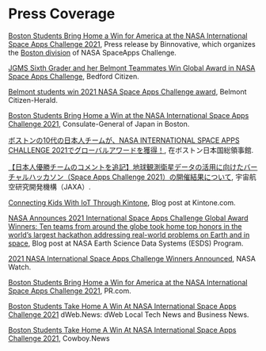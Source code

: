 # Press Coverage

[Boston Students Bring Home a Win for America at the NASA International Space Apps Challenge 2021](http://www.binnovative.org/2021/12/10/2021-isac-globalwinner/), Press release by Binnovative, which organizes the [Boston division](http://www.binnovative.org/2021/09/27/isac2021_open/) of NASA SpaceApps Challenge.

[JGMS Sixth Grader and her Belmont Teammates Win Global Award in NASA Space Apps Challenge](https://www.thebedfordcitizen.org/2022/01/jgms-sixth-grader-and-her-belmont-teammates-win-global-award-in-nasa-space-apps-challenge/), Bedford Citizen.

[Belmont students win 2021 NASA Space Apps Challenge award](https://www.wickedlocal.com/story/belmont-citizen-herald/2021/12/23/belmont-students-win-national-2021-nasa-hackathon-award/9000490002/), Belmont Citizen-Herald.

[Boston Students Bring Home a Win at the NASA International Space Apps Challenge 2021](https://www.boston.us.emb-japan.go.jp/itpr_en/nasahackathon2021.html), Consulate-General of Japan in Boston.

[ボストンの10代の日本人チームが、NASA INTERNATIONAL SPACE APPS CHALLENGE 2021でグローバルアワードを獲得！](https://www.boston.us.emb-japan.go.jp/itpr_ja/nasahackathon2021.html), 在ボストン日本国総領事館.

[【日本人優勝チームのコメントを追記】地球観測衛星データの活用に向けたバーチャルハッカソン（Space Apps Challenge 2021）の開催結果について](https://www.satnavi.jaxa.jp/ja/news/2021/12/17/6255/index.html), 宇宙航空研究開発機構（JAXA）.

[Connecting Kids With IoT Through Kintone](https://blog.kintone.com/company-news/connecting-kids-with-iot-during-the-course-of-covid), Blog post at Kintone.com.

[NASA Announces 2021 International Space Apps Challenge Global Award Winners: Ten teams from around the globe took home top honors in the world’s largest hackathon addressing real-world problems on Earth and in space](https://earthdata.nasa.gov/learn/articles/spaceapps-2021-winners), Blog post at NASA Earth Science Data Systems (ESDS) Program.

[2021 NASA International Space Apps Challenge Winners Announced](http://nasawatch.com/archives/2021/12/2021-nasa-space.html), NASA Watch.

[Boston Students Bring Home a Win for America at the NASA International Space Apps Challenge 2021](https://www.pr.com/press-release/851037), PR.com.

[Boston Students Take Home A Win At NASA International Space Apps Challenge 2021](https://dweb.news/2021/12/11/business-boston-students-take-home-a-win-at-nasa-international-space-apps-challenge-2020/) dWeb.News: dWeb Local Tech News and Business News.

[Boston Students Take Home A Win At NASA International Space Apps Challenge 2021](https://cowboy.news/news/dweb-news-business-news/2021/12/11/business-boston-students-take-home-a-win-at-nasa-international-space-apps-challenge-2020/), Cowboy.News
